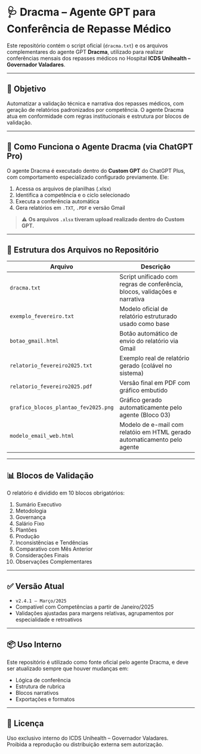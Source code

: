 # 🩺 Dracma – Agente GPT para Conferência de Repasse Médico

Este repositório contém o script oficial (`dracma.txt`) e os arquivos complementares do agente GPT **Dracma**, utilizado para realizar conferências mensais dos repasses médicos no Hospital **ICDS Unihealth – Governador Valadares**.

---

## 📌 Objetivo

Automatizar a validação técnica e narrativa dos repasses médicos, com geração de relatórios padronizados por competência. O agente Dracma atua em conformidade com regras institucionais e estrutura por blocos de validação.

---

## 🧠 Como Funciona o Agente Dracma (via ChatGPT Pro)

O agente Dracma é executado dentro do **Custom GPT** do ChatGPT Plus, com comportamento especializado configurado previamente. Ele:

1. Acessa os arquivos de planilhas (.xlsx)
2. Identifica a competência e o ciclo selecionado
3. Executa a conferência automática
4. Gera relatórios em `.TXT`, `.PDF` e versão Gmail

> ⚠️ **Os arquivos `.xlsx` tiveram upload realizado dentro do Custom GPT.**

---

## 📂 Estrutura dos Arquivos no Repositório

| Arquivo                      | Descrição                                                                 |
|-----------------------------|---------------------------------------------------------------------------|
| `dracma.txt`                | Script unificado com regras de conferência, blocos, validações e narrativa |
| `exemplo_fevereiro.txt`     | Modelo oficial de relatório estruturado usado como base                   |
| `botao_gmail.html`          | Botão automático de envio do relatório via Gmail                          |
| `relatorio_fevereiro2025.txt` | Exemplo real de relatório gerado (colável no sistema)                      |
| `relatorio_fevereiro2025.pdf` | Versão final em PDF com gráfico embutido                                 |
| `grafico_blocos_plantao_fev2025.png` | Gráfico gerado automaticamente pelo agente (Bloco 03)                 |
| `modelo_email_web.html` | Modelo de e-mail com relatóio em HTML gerado automaticamento pelo agente       |

---

## 📊 Blocos de Validação

O relatório é dividido em 10 blocos obrigatórios:

1. Sumário Executivo  
2. Metodologia  
3. Governança  
4. Salário Fixo  
5. Plantões  
6. Produção  
7. Inconsistências e Tendências  
8. Comparativo com Mês Anterior  
9. Considerações Finais  
10. Observações Complementares

---

## ✅ Versão Atual

- `v2.4.1 – Março/2025`  
- Compatível com Competências a partir de Janeiro/2025  
- Validações ajustadas para margens relativas, agrupamentos por especialidade e retroativos

---

## 📦 Uso Interno

Este repositório é utilizado como fonte oficial pelo agente Dracma, e deve ser atualizado sempre que houver mudanças em:

- Lógica de conferência
- Estrutura de rubrica
- Blocos narrativos
- Exportações e formatos

---

## 🔐 Licença

Uso exclusivo interno do ICDS Unihealth – Governador Valadares.  
Proibida a reprodução ou distribuição externa sem autorização.
